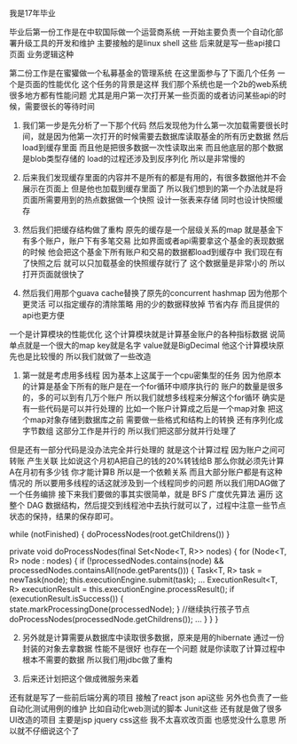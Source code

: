 我是17年毕业

毕业后第一份工作是在中软国际做一个运营商系统
一开始主要负责一个自动化部署升级工具的开发和维护
主要接触的是linux shell 这些
后来就是写一些api接口 页面 业务逻辑这种 



第二份工作是在蜜獾做一个私募基金的管理系统
在这里面参与了下面几个任务
一个是页面的性能优化
这个任务的背景是这样
我们那个系统也是一个2b的web系统 很多地方都有性能问题
尤其是用户第一次打开某一些页面的或者访问某些api的时候，需要很长的等待时间

1. 我们第一步是先分析了一下那个代码
然后发现他为什么第一次加载需要很长时间，就是因为他第一次打开的时候需要去数据库读取基金的所有历史数据 然后load到缓存里面
而且他是把很多数据一次性读取出来 而且他底层的那个数据是blob类型存储的 load的过程还涉及到反序列化 所以是非常慢的

2. 后来我们发现缓存里面的内容并不是所有的都是有用的，有很多数据他并不会展示在页面上 但是他也加载到缓存里面了
所以我们想到的第一个办法就是将页面所需要用到的热点数据做一个快照 设计一张表来存储 同时也设计快照缓存

3. 然后我们把缓存结构做了重构
原先的缓存是一个层级关系的map 就是基金下有多个账户，账户下有多笔交易
比如界面或者api需要拿这个基金的表现数据的时候 他会把这个基金下所有账户和交易的数据都load到缓存中
我们现在有了快照之后 就可以只加载基金的快照缓存就行了 这个数据量是非常小的 所以打开页面就很快了

4. 然后我们用那个guava cache替换了原先的concurrent hashmap
因为他那个更灵活 可以指定缓存的清除策略 用的少的数据释放掉 节省内存
而且提供的api也更方便






一个是计算模块的性能优化
这个计算模块就是计算基金账户的各种指标数据 说简单点就是一个很大的map key就是名字 value就是BigDecimal
他这个计算模块原先也是比较慢的
所以我们就做了一些改造
1. 第一就是考虑用多线程 因为基本上这属于一个cpu密集型的任务
因为他原本的计算是基金下所有的账户是在一个for循环中顺序执行的 账户的数量是很多的，多的可以到有几万个账户
所以我们就想多线程来分解这个for循环
确实是有一些代码是可以并行处理的 比如一个账户计算成之后是一个map对象 把这个map对象存储到数据库之前 需要做一些格式和结构上的转换 还有序列化成字节数组
这部分工作是并行的 所以我们把这部分就并行处理了

但是还有一部分代码是没办法完全并行处理的 就是这个计算过程 因为账户之间可转账 产生关联
比如说这个月初A把自己的钱的20%转钱给B 那么你就必须先计算A在月初有多少钱 你才能计算B 所以是一个依赖关系
而且大部分账户都是有这种情况的
所以要用多线程的话这就涉及到一个线程同步的问题
所以我们用DAG做了一个任务编排
接下来我们要做的事其实很简单，就是 BFS 广度优先算法 遍历
这整个 DAG 数据结构，然后提交到线程池中去执行就可以了，过程中注意一些节点状态的保持，结果的保存即可。


while (notFinished) {
    doProcessNodes(root.getChildrens())
}

private void doProcessNodes(final Set<Node<T, R>> nodes) {
    for (Node<T, R> node : nodes) {
        if (!processedNodes.contains(node) && processedNodes.containsAll(node.getParents())) {
            Task<T, R> task = newTask(node);
            this.executionEngine.submit(task);
            ...
            ExecutionResult<T, R> executionResult = this.executionEngine.processResult();
            if (executionResult.isSuccess()) {
                state.markProcessingDone(processedNode);
            }
            //继续执行孩子节点
            doProcessNodes(processedNode.getChildrens());
            ...
        }
    }
}



2. 另外就是计算需要从数据库中读取很多数据，原来是用的hibernate 通过一份封装的对象去拿数据
性能不是很好 也存在一个问题 就是你读取了计算过程中根本不需要的数据
所以我们用jdbc做了重构 


3. 后来还计划把这个做成微服务来着


还有就是写了一些前后端分离的项目 接触了react json api这些
另外也负责了一些自动化测试用例的维护 比如自动化web测试的脚本 Junit这些
还有就是做了很多UI改造的项目 主要是jsp jquery css这些
我不太喜欢改页面 也感觉没什么意思 所以就不仔细说这个了

